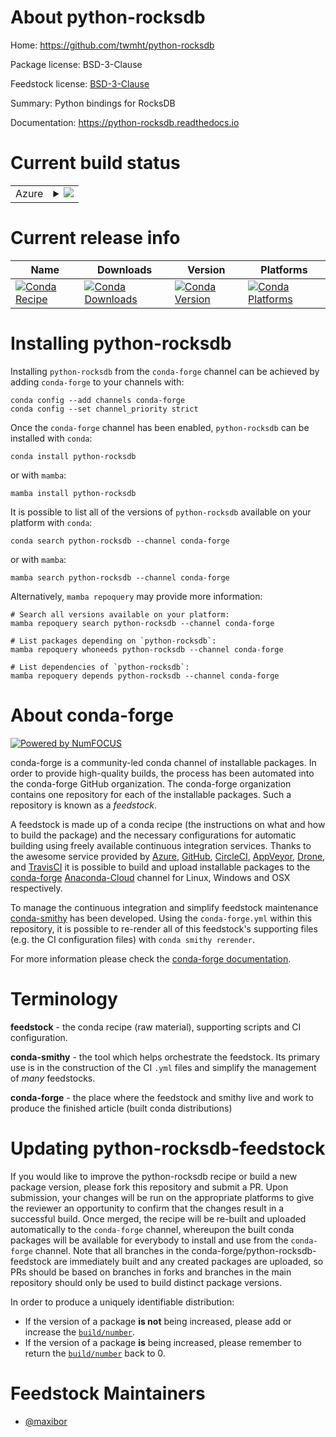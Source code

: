 About python-rocksdb
====================

Home: https://github.com/twmht/python-rocksdb

Package license: BSD-3-Clause

Feedstock license: [BSD-3-Clause](https://github.com/conda-forge/python-rocksdb-feedstock/blob/main/LICENSE.txt)

Summary: Python bindings for RocksDB

Documentation: https://python-rocksdb.readthedocs.io

Current build status
====================


<table>
    
  <tr>
    <td>Azure</td>
    <td>
      <details>
        <summary>
          <a href="https://dev.azure.com/conda-forge/feedstock-builds/_build/latest?definitionId=10017&branchName=main">
            <img src="https://dev.azure.com/conda-forge/feedstock-builds/_apis/build/status/python-rocksdb-feedstock?branchName=main">
          </a>
        </summary>
        <table>
          <thead><tr><th>Variant</th><th>Status</th></tr></thead>
          <tbody><tr>
              <td>linux_64_python3.10.____cpython</td>
              <td>
                <a href="https://dev.azure.com/conda-forge/feedstock-builds/_build/latest?definitionId=10017&branchName=main">
                  <img src="https://dev.azure.com/conda-forge/feedstock-builds/_apis/build/status/python-rocksdb-feedstock?branchName=main&jobName=linux&configuration=linux_64_python3.10.____cpython" alt="variant">
                </a>
              </td>
            </tr><tr>
              <td>linux_64_python3.11.____cpython</td>
              <td>
                <a href="https://dev.azure.com/conda-forge/feedstock-builds/_build/latest?definitionId=10017&branchName=main">
                  <img src="https://dev.azure.com/conda-forge/feedstock-builds/_apis/build/status/python-rocksdb-feedstock?branchName=main&jobName=linux&configuration=linux_64_python3.11.____cpython" alt="variant">
                </a>
              </td>
            </tr><tr>
              <td>linux_64_python3.8.____73_pypy</td>
              <td>
                <a href="https://dev.azure.com/conda-forge/feedstock-builds/_build/latest?definitionId=10017&branchName=main">
                  <img src="https://dev.azure.com/conda-forge/feedstock-builds/_apis/build/status/python-rocksdb-feedstock?branchName=main&jobName=linux&configuration=linux_64_python3.8.____73_pypy" alt="variant">
                </a>
              </td>
            </tr><tr>
              <td>linux_64_python3.8.____cpython</td>
              <td>
                <a href="https://dev.azure.com/conda-forge/feedstock-builds/_build/latest?definitionId=10017&branchName=main">
                  <img src="https://dev.azure.com/conda-forge/feedstock-builds/_apis/build/status/python-rocksdb-feedstock?branchName=main&jobName=linux&configuration=linux_64_python3.8.____cpython" alt="variant">
                </a>
              </td>
            </tr><tr>
              <td>linux_64_python3.9.____73_pypy</td>
              <td>
                <a href="https://dev.azure.com/conda-forge/feedstock-builds/_build/latest?definitionId=10017&branchName=main">
                  <img src="https://dev.azure.com/conda-forge/feedstock-builds/_apis/build/status/python-rocksdb-feedstock?branchName=main&jobName=linux&configuration=linux_64_python3.9.____73_pypy" alt="variant">
                </a>
              </td>
            </tr><tr>
              <td>linux_64_python3.9.____cpython</td>
              <td>
                <a href="https://dev.azure.com/conda-forge/feedstock-builds/_build/latest?definitionId=10017&branchName=main">
                  <img src="https://dev.azure.com/conda-forge/feedstock-builds/_apis/build/status/python-rocksdb-feedstock?branchName=main&jobName=linux&configuration=linux_64_python3.9.____cpython" alt="variant">
                </a>
              </td>
            </tr><tr>
              <td>osx_64_python3.10.____cpython</td>
              <td>
                <a href="https://dev.azure.com/conda-forge/feedstock-builds/_build/latest?definitionId=10017&branchName=main">
                  <img src="https://dev.azure.com/conda-forge/feedstock-builds/_apis/build/status/python-rocksdb-feedstock?branchName=main&jobName=osx&configuration=osx_64_python3.10.____cpython" alt="variant">
                </a>
              </td>
            </tr><tr>
              <td>osx_64_python3.11.____cpython</td>
              <td>
                <a href="https://dev.azure.com/conda-forge/feedstock-builds/_build/latest?definitionId=10017&branchName=main">
                  <img src="https://dev.azure.com/conda-forge/feedstock-builds/_apis/build/status/python-rocksdb-feedstock?branchName=main&jobName=osx&configuration=osx_64_python3.11.____cpython" alt="variant">
                </a>
              </td>
            </tr><tr>
              <td>osx_64_python3.8.____73_pypy</td>
              <td>
                <a href="https://dev.azure.com/conda-forge/feedstock-builds/_build/latest?definitionId=10017&branchName=main">
                  <img src="https://dev.azure.com/conda-forge/feedstock-builds/_apis/build/status/python-rocksdb-feedstock?branchName=main&jobName=osx&configuration=osx_64_python3.8.____73_pypy" alt="variant">
                </a>
              </td>
            </tr><tr>
              <td>osx_64_python3.8.____cpython</td>
              <td>
                <a href="https://dev.azure.com/conda-forge/feedstock-builds/_build/latest?definitionId=10017&branchName=main">
                  <img src="https://dev.azure.com/conda-forge/feedstock-builds/_apis/build/status/python-rocksdb-feedstock?branchName=main&jobName=osx&configuration=osx_64_python3.8.____cpython" alt="variant">
                </a>
              </td>
            </tr><tr>
              <td>osx_64_python3.9.____73_pypy</td>
              <td>
                <a href="https://dev.azure.com/conda-forge/feedstock-builds/_build/latest?definitionId=10017&branchName=main">
                  <img src="https://dev.azure.com/conda-forge/feedstock-builds/_apis/build/status/python-rocksdb-feedstock?branchName=main&jobName=osx&configuration=osx_64_python3.9.____73_pypy" alt="variant">
                </a>
              </td>
            </tr><tr>
              <td>osx_64_python3.9.____cpython</td>
              <td>
                <a href="https://dev.azure.com/conda-forge/feedstock-builds/_build/latest?definitionId=10017&branchName=main">
                  <img src="https://dev.azure.com/conda-forge/feedstock-builds/_apis/build/status/python-rocksdb-feedstock?branchName=main&jobName=osx&configuration=osx_64_python3.9.____cpython" alt="variant">
                </a>
              </td>
            </tr>
          </tbody>
        </table>
      </details>
    </td>
  </tr>
</table>

Current release info
====================

| Name | Downloads | Version | Platforms |
| --- | --- | --- | --- |
| [![Conda Recipe](https://img.shields.io/badge/recipe-python--rocksdb-green.svg)](https://anaconda.org/conda-forge/python-rocksdb) | [![Conda Downloads](https://img.shields.io/conda/dn/conda-forge/python-rocksdb.svg)](https://anaconda.org/conda-forge/python-rocksdb) | [![Conda Version](https://img.shields.io/conda/vn/conda-forge/python-rocksdb.svg)](https://anaconda.org/conda-forge/python-rocksdb) | [![Conda Platforms](https://img.shields.io/conda/pn/conda-forge/python-rocksdb.svg)](https://anaconda.org/conda-forge/python-rocksdb) |

Installing python-rocksdb
=========================

Installing `python-rocksdb` from the `conda-forge` channel can be achieved by adding `conda-forge` to your channels with:

```
conda config --add channels conda-forge
conda config --set channel_priority strict
```

Once the `conda-forge` channel has been enabled, `python-rocksdb` can be installed with `conda`:

```
conda install python-rocksdb
```

or with `mamba`:

```
mamba install python-rocksdb
```

It is possible to list all of the versions of `python-rocksdb` available on your platform with `conda`:

```
conda search python-rocksdb --channel conda-forge
```

or with `mamba`:

```
mamba search python-rocksdb --channel conda-forge
```

Alternatively, `mamba repoquery` may provide more information:

```
# Search all versions available on your platform:
mamba repoquery search python-rocksdb --channel conda-forge

# List packages depending on `python-rocksdb`:
mamba repoquery whoneeds python-rocksdb --channel conda-forge

# List dependencies of `python-rocksdb`:
mamba repoquery depends python-rocksdb --channel conda-forge
```


About conda-forge
=================

[![Powered by
NumFOCUS](https://img.shields.io/badge/powered%20by-NumFOCUS-orange.svg?style=flat&colorA=E1523D&colorB=007D8A)](https://numfocus.org)

conda-forge is a community-led conda channel of installable packages.
In order to provide high-quality builds, the process has been automated into the
conda-forge GitHub organization. The conda-forge organization contains one repository
for each of the installable packages. Such a repository is known as a *feedstock*.

A feedstock is made up of a conda recipe (the instructions on what and how to build
the package) and the necessary configurations for automatic building using freely
available continuous integration services. Thanks to the awesome service provided by
[Azure](https://azure.microsoft.com/en-us/services/devops/), [GitHub](https://github.com/),
[CircleCI](https://circleci.com/), [AppVeyor](https://www.appveyor.com/),
[Drone](https://cloud.drone.io/welcome), and [TravisCI](https://travis-ci.com/)
it is possible to build and upload installable packages to the
[conda-forge](https://anaconda.org/conda-forge) [Anaconda-Cloud](https://anaconda.org/)
channel for Linux, Windows and OSX respectively.

To manage the continuous integration and simplify feedstock maintenance
[conda-smithy](https://github.com/conda-forge/conda-smithy) has been developed.
Using the ``conda-forge.yml`` within this repository, it is possible to re-render all of
this feedstock's supporting files (e.g. the CI configuration files) with ``conda smithy rerender``.

For more information please check the [conda-forge documentation](https://conda-forge.org/docs/).

Terminology
===========

**feedstock** - the conda recipe (raw material), supporting scripts and CI configuration.

**conda-smithy** - the tool which helps orchestrate the feedstock.
                   Its primary use is in the construction of the CI ``.yml`` files
                   and simplify the management of *many* feedstocks.

**conda-forge** - the place where the feedstock and smithy live and work to
                  produce the finished article (built conda distributions)


Updating python-rocksdb-feedstock
=================================

If you would like to improve the python-rocksdb recipe or build a new
package version, please fork this repository and submit a PR. Upon submission,
your changes will be run on the appropriate platforms to give the reviewer an
opportunity to confirm that the changes result in a successful build. Once
merged, the recipe will be re-built and uploaded automatically to the
`conda-forge` channel, whereupon the built conda packages will be available for
everybody to install and use from the `conda-forge` channel.
Note that all branches in the conda-forge/python-rocksdb-feedstock are
immediately built and any created packages are uploaded, so PRs should be based
on branches in forks and branches in the main repository should only be used to
build distinct package versions.

In order to produce a uniquely identifiable distribution:
 * If the version of a package **is not** being increased, please add or increase
   the [``build/number``](https://docs.conda.io/projects/conda-build/en/latest/resources/define-metadata.html#build-number-and-string).
 * If the version of a package **is** being increased, please remember to return
   the [``build/number``](https://docs.conda.io/projects/conda-build/en/latest/resources/define-metadata.html#build-number-and-string)
   back to 0.

Feedstock Maintainers
=====================

* [@maxibor](https://github.com/maxibor/)

